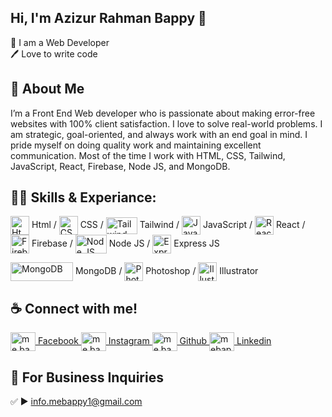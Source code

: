 ## Hi, I'm Azizur Rahman Bappy 👋

<p>
👑 I am a Web Developer <br> 
🖊️ Love to write code </p>


## 🚀 About Me
I’m a Front End Web developer who is passionate about making error-free websites with 100% client satisfaction. I love to solve real-world problems. I am strategic, goal-oriented, and always work with an end goal in mind. I pride myself on doing quality work and maintaining excellent communication. Most of the time I work with HTML, CSS, Tailwind, JavaScript, React, Firebase, Node JS, and MongoDB.

## 👨‍💻 Skills & Experiance: 

<img align="center" src="https://upload.wikimedia.org/wikipedia/commons/thumb/6/61/HTML5_logo_and_wordmark.svg/480px-HTML5_logo_and_wordmark.svg.png" alt="Html" height="30" width="30" /> Html / 
<img align="center" src="https://upload.wikimedia.org/wikipedia/commons/thumb/6/62/CSS3_logo.svg/2048px-CSS3_logo.svg.png" alt="CSS" height="30" width="30" /> CSS / 
<img align="center" src="https://upload.wikimedia.org/wikipedia/commons/thumb/d/d5/Tailwind_CSS_Logo.svg/2560px-Tailwind_CSS_Logo.svg.png" alt="Tailwind" height="27" width="50" /> Tailwind / 
<img align="center" src="https://upload.wikimedia.org/wikipedia/commons/thumb/6/6a/JavaScript-logo.png/640px-JavaScript-logo.png" alt="JavaScript" height="30" width="30" /> JavaScript / 
<img align="center" src="https://brandlogos.net/wp-content/uploads/2020/09/react-logo.png" alt="React" height="30" width="30" /> React / 
<img align="center" src="https://cdn.iconscout.com/icon/free/png-256/free-firebase-logo-icon-download-in-svg-png-gif-file-formats--technology-social-media-company-brand-vol-3-pack-logos-icons-2944871.png?f=webp" alt="Firebase" height="30" width="30" /> Firebase / 
<img align="center" src="https://upload.wikimedia.org/wikipedia/commons/thumb/d/d9/Node.js_logo.svg/2560px-Node.js_logo.svg.png" alt="Node JS" height="30" width="50" /> Node JS / 
<img align="center" src="https://img.icons8.com/color/512/express-js.png" alt="Express JS" height="30" width="30" /> Express JS

<img align="center" src="https://upload.wikimedia.org/wikipedia/commons/thumb/9/93/MongoDB_Logo.svg/1200px-MongoDB_Logo.svg.png" alt="MongoDB" height="30" width="100" /> MongoDB / 
<img align="center" src="https://upload.wikimedia.org/wikipedia/commons/thumb/a/af/Adobe_Photoshop_CC_icon.svg/2101px-Adobe_Photoshop_CC_icon.svg.png" alt="Photoshop" height="30" width="30" /> Photoshop /
<img align="center" src="https://upload.wikimedia.org/wikipedia/commons/thumb/f/fb/Adobe_Illustrator_CC_icon.svg/2101px-Adobe_Illustrator_CC_icon.svg.png" alt="Illustrator" height="30" width="30" /> Illustrator


## ☕ Connect with me!
<a href="https://fb.com/me.bappy1" target="blank"><img align="center" src="https://raw.githubusercontent.com/rahuldkjain/github-profile-readme-generator/master/src/images/icons/Social/facebook.svg" alt="me.bappy1" height="30" width="40" /> Facebook </a>
<a href="https://instagram.com/me.bappy1" target="blank"><img align="center" src="https://raw.githubusercontent.com/rahuldkjain/github-profile-readme-generator/master/src/images/icons/Social/instagram.svg" alt="me.bappy1" height="30" width="40" /> Instagram </a>
<a href="https://github.com/mebappy1" target="blank"><img align="center" src="https://raw.githubusercontent.com/rahuldkjain/github-profile-readme-generator/master/src/images/icons/Social/github.svg" alt="me.bappy1" height="30" width="40" /> Github </a>
<a href="https://linkedin.com/in/mebappy1" target="blank"><img align="center" src="https://raw.githubusercontent.com/rahuldkjain/github-profile-readme-generator/master/src/images/icons/Social/linked-in-alt.svg" alt="mebappy1" height="30" width="40" /> Linkedin </a>



## 📧 For Business Inquiries 
✅  ► info.mebappy1@gmail.com
